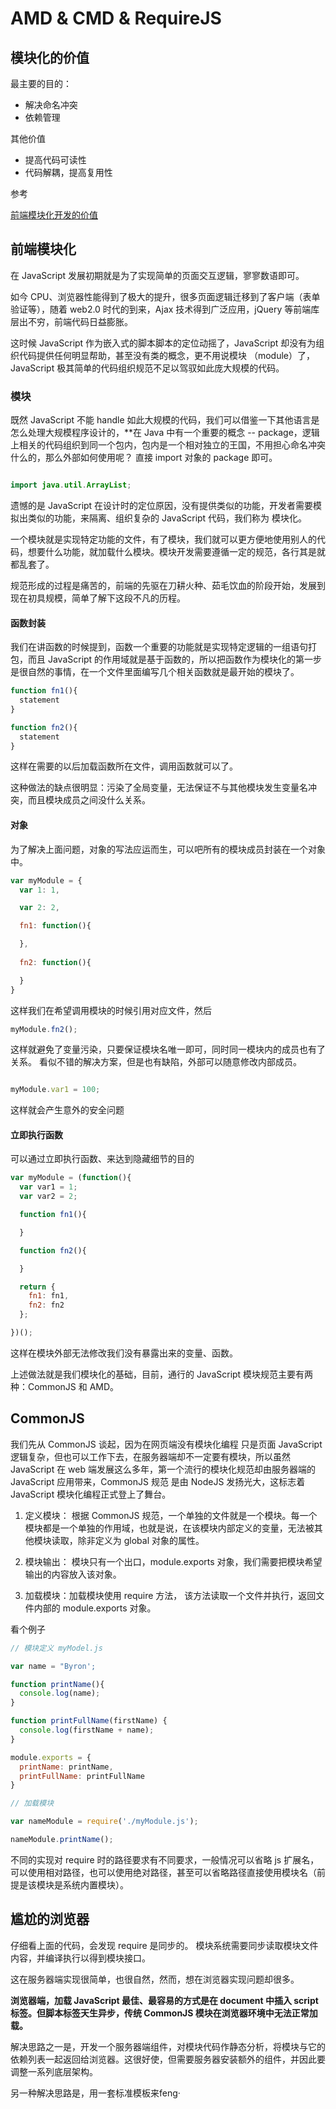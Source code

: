 # AMD & CMD & RequireJS

## 模块化的价值

最主要的目的：

- 解决命名冲突
- 依赖管理

其他价值

- 提高代码可读性
- 代码解耦，提高复用性

参考 

[前端模块化开发的价值](https://github.com/seajs/seajs/issues/547)

## 前端模块化

在 JavaScript 发展初期就是为了实现简单的页面交互逻辑，寥寥数语即可。

如今 CPU、浏览器性能得到了极大的提升，很多页面逻辑迁移到了客户端（表单验证等），随着 web2.0 时代的到来，Ajax 技术得到广泛应用，jQuery 等前端库层出不穷，前端代码日益膨胀。

这时候 JavaScript 作为嵌入式的脚本脚本的定位动摇了，JavaScript 却没有为组织代码提供任何明显帮助，甚至没有类的概念，更不用说模块 （module）了，JavaScript 极其简单的代码组织规范不足以驾驭如此庞大规模的代码。

### 模块

既然 JavaScript 不能 handle 如此大规模的代码，我们可以借鉴一下其他语言是怎么处理大规模程序设计的，**在 Java 中有一个重要的概念 -- package，逻辑上相关的代码组织到同一个包内，包内是一个相对独立的王国，不用担心命名冲突什么的，那么外部如何使用呢？ 直接 import 对象的 package 即可。

```java

import java.util.ArrayList;

```

遗憾的是 JavaScript 在设计时的定位原因，没有提供类似的功能，开发者需要模拟出类似的功能，来隔离、组织复杂的 JavaScript 代码，我们称为 模块化。

一个模块就是实现特定功能的文件，有了模块，我们就可以更方便地使用别人的代码，想要什么功能，就加载什么模块。模块开发需要遵循一定的规范，各行其是就都乱套了。

规范形成的过程是痛苦的，前端的先驱在刀耕火种、茹毛饮血的阶段开始，发展到现在初具规模，简单了解下这段不凡的历程。

#### 函数封装

我们在讲函数的时候提到，函数一个重要的功能就是实现特定逻辑的一组语句打包，而且 JavaScript 的作用域就是基于函数的，所以把函数作为模块化的第一步是很自然的事情，在一个文件里面编写几个相关函数就是最开始的模块了。

```js
function fn1(){
  statement
}

function fn2(){
  statement
}
```

这样在需要的以后加载函数所在文件，调用函数就可以了。

这种做法的缺点很明显：污染了全局变量，无法保证不与其他模块发生变量名冲突，而且模块成员之间没什么关系。

#### 对象

为了解决上面问题，对象的写法应运而生，可以吧所有的模块成员封装在一个对象中。

```js
var myModule = {
  var 1: 1,

  var 2: 2,

  fn1: function(){

  },
  
  fn2: function(){

  }
}


```

这样我们在希望调用模块的时候引用对应文件，然后

```js
myModule.fn2();
```

这样就避免了变量污染，只要保证模块名唯一即可，同时同一模块内的成员也有了关系。
看似不错的解决方案，但是也有缺陷，外部可以随意修改内部成员。

```js

myModule.var1 = 100;
```

这样就会产生意外的安全问题

#### 立即执行函数

可以通过立即执行函数、来达到隐藏细节的目的

```js
var myModule = (function(){
  var var1 = 1;
  var var2 = 2;

  function fn1(){

  }

  function fn2(){

  }

  return {
    fn1: fn1,
    fn2: fn2
  };

})();
```

这样在模块外部无法修改我们没有暴露出来的变量、函数。

上述做法就是我们模块化的基础，目前，通行的 JavaScript 模块规范主要有两种：CommonJS 和 AMD。


## CommonJS

我们先从 CommonJS 谈起，因为在网页端没有模块化编程 只是页面 JavaScript 逻辑复杂，但也可以工作下去，在服务器端却不一定要有模块，所以虽然 JavaScript 在 web 端发展这么多年，第一个流行的模块化规范却由服务器端的 JavaScript 应用带来，CommonJS 规范 是由 NodeJS 发扬光大，这标志着 JavaScript 模块化编程正式登上了舞台。

1. 定义模块： 根据 CommonJS 规范，一个单独的文件就是一个模块。每一个模块都是一个单独的作用域，也就是说，在该模块内部定义的变量，无法被其他模块读取，除非定义为 global 对象的属性。

2. 模块输出： 模块只有一个出口，module.exports 对象，我们需要把模块希望输出的内容放入该对象。

3. 加载模块：加载模块使用 require 方法， 该方法读取一个文件并执行，返回文件内部的 module.exports 对象。

看个例子

```js
// 模块定义 myModel.js

var name = "Byron';

function printName(){
  console.log(name);
}

function printFullName(firstName) {
  console.log(firstName + name);
}

module.exports = {
  printName: printName,
  printFullName: printFullName
}

// 加载模块

var nameModule = require('./myModule.js');

nameModule.printName();
```

不同的实现对 require 时的路径要求有不同要求，一般情况可以省略 js 扩展名， 可以使用相对路径，也可以使用绝对路径，甚至可以省略路径直接使用模块名（前提是该模块是系统内置模块）。

## 尴尬的浏览器

仔细看上面的代码，会发现 require 是同步的。
模块系统需要同步读取模块文件内容，并编译执行以得到模块接口。

这在服务器端实现很简单，也很自然，然而，想在浏览器实现问题却很多。

**浏览器端，加载 JavaScript 最佳、最容易的方式是在 document 中插入 script 标签。但脚本标签天生异步，传统 CommonJS 模块在浏览器环境中无法正常加载。**

解决思路之一是，开发一个服务器端组件，对模块代码作静态分析，将模块与它的依赖列表一起返回给浏览器。这很好使，但需要服务器安装额外的组件，并因此要调整一系列底层架构。

另一种解决思路是，用一套标准模板来feng·